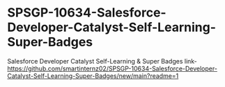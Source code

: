 # SPSGP-10634-Salesforce-Developer-Catalyst-Self-Learning-Super-Badges
Salesforce Developer Catalyst Self-Learning &amp; Super Badges
link-https://github.com/smartinternz02/SPSGP-10634-Salesforce-Developer-Catalyst-Self-Learning-Super-Badges/new/main?readme=1
